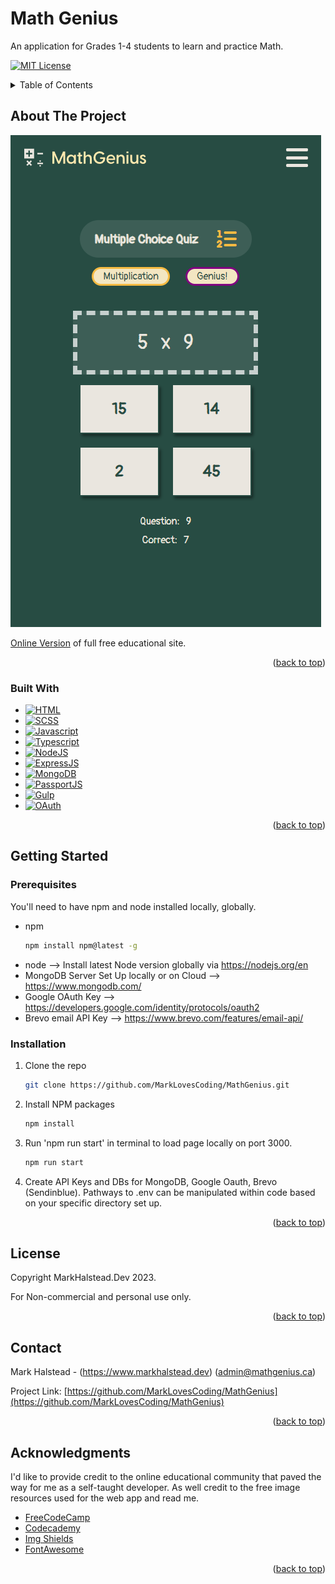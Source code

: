 # Math Genius

An application for Grades 1-4 students to learn and practice Math.

<a name="readme-top"></a>
[![MIT License][license-shield]][license-url]

<!-- TABLE OF CONTENTS -->
<details>
  <summary>Table of Contents</summary>
  <ol>
    <li>
      <a href="#about-the-project">About The Project</a>
      <ul>
        <li><a href="#built-with">Built With</a></li>
      </ul>
    </li>
    <li>
      <a href="#getting-started">Getting Started</a>
      <ul>
        <li><a href="#prerequisites">Prerequisites</a></li>
        <li><a href="#installation">Installation</a></li>
      </ul>
    </li>
    <li><a href="#license">License</a></li>
    <li><a href="#contact">Contact</a></li>
    <li><a href="#acknowledgments">Acknowledgments</a></li>
  </ol>
</details>

<!-- ABOUT THE PROJECT -->

## About The Project

![Math Genius][product-screenshot]

[Online Version] of full free educational site.

<p align="right">(<a href="#readme-top">back to top</a>)</p>

### Built With

- [![HTML][html-shield]][html-url]
- [![SCSS][scss-shield]][SCSS-url]
- [![Javascript][javascript-shield]][javascript-url]
- [![Typescript][typescript-shield]][typescript-url]
- [![NodeJS][Node-shield]][javascript-url]
- [![ExpressJS][Express-shield]][Express-url]
- [![MongoDB][MongoDB-shield]][MongoDB-url]
- [![PassportJS][PassportJS-shield]][Passport-url]
- [![Gulp][Gulp-shield]][Gulp-url]
- [![OAuth][OAuth-shield]][OAuth-url]

<p align="right">(<a href="#readme-top">back to top</a>)</p>

<!-- GETTING STARTED -->

## Getting Started

### Prerequisites

You'll need to have npm and node installed locally, globally.

- npm
  ```sh
  npm install npm@latest -g
  ```
- node --> Install latest Node version globally via https://nodejs.org/en
- MongoDB Server Set Up locally or on Cloud --> https://www.mongodb.com/
- Google OAuth Key --> https://developers.google.com/identity/protocols/oauth2
- Brevo email API Key --> https://www.brevo.com/features/email-api/

### Installation

1. Clone the repo
   ```sh
   git clone https://github.com/MarkLovesCoding/MathGenius.git
   ```
2. Install NPM packages
   ```sh
   npm install
   ```
3. Run 'npm run start' in terminal to load page locally on port 3000.
   ```sh
   npm run start
   ```
4. Create API Keys and DBs for MongoDB, Google Oauth, Brevo (Sendinblue). Pathways to .env can be manipulated within code based on your specific directory set up.

<p align="right">(<a href="#readme-top">back to top</a>)</p>

<!-- LICENSE -->

## License

Copyright MarkHalstead.Dev 2023.

For Non-commercial and personal use only.

<p align="right">(<a href="#readme-top">back to top</a>)</p>

<!-- CONTACT -->

## Contact

Mark Halstead - (https://www.markhalstead.dev) (admin@mathgenius.ca)

Project Link: [https://github.com/MarkLovesCoding/MathGenius](https://github.com/MarkLovesCoding/MathGenius)

<p align="right">(<a href="#readme-top">back to top</a>)</p>

<!-- ACKNOWLEDGMENTS -->

## Acknowledgments

I'd like to provide credit to the online educational community that paved the way for me as a self-taught developer. As well credit to the free image resources used for the web app and read me.

- [FreeCodeCamp](https://www.freecodecamp.org)
- [Codecademy](https://www.codecademy.com/)
- [Img Shields](https://shields.io)
- [FontAwesome](https://FontAwesome.com/)

<p align="right">(<a href="#readme-top">back to top</a>)</p>

<!-- MARKDOWN LINKS & IMAGES -->

[license-shield]: https://img.shields.io/github/license/MarkLovesCoding/mathgenius.svg?style=for-the-badge
[license-url]: https://github.com/MarkLovesCoding/MathGenius/blob/master/LICENSE.txt
[product-screenshot]: public/assets/Mathgenius.png
[Online Version]: https://www.mathgenius.ca
[html-shield]: https://img.shields.io/badge/html5-%23E34F26.svg?style=for-the-badge&logo=html5&logoColor=white
[html-url]: https://html.com/
[scss-shield]: https://img.shields.io/badge/SCSS-FF2D50?style=for-the-badge&logo=sass&logoColor=white
[scss-url]: https://sass-lang.com/documentation/syntax/
[javascript-shield]: https://img.shields.io/badge/JavaScript-323330?style=for-the-badge&logo=javascript&logoColor=F7DF1E
[javascript-url]: https://javascript.com
[typescript-shield]: https://img.shields.io/badge/TypeScript-007ACC?style=for-the-badge&logo=typescript&logoColor=white
[typescript-url]: https://typescriptlang.org
[PassportJS-shield]: https://img.shields.io/badge/passport.js-563D7C?style=for-the-badge&logo=passport&logoColor=white
[Passport-url]: https://passportjs.com
[Node-shield]: https://img.shields.io/badge/node.js-6DA55F?style=for-the-badge&logo=node.js&logoColor=white
[Node-url]: https://nodejs.org/
[Express-shield]: https://img.shields.io/badge/express.js-%23404d59.svg?style=for-the-badge&logo=express&logoColor=%2361DAFB
[Express-url]: https://expressjs.com/
[MongoDB-shield]: https://img.shields.io/badge/MongoDB-%234ea94b.svg?style=for-the-badge&logo=mongodb&logoColor=white
[MongoDB-url]: https://mongodb.com/
[OAuth-shield]: https://img.shields.io/badge/OAuth2.0-4285F4?style=for-the-badge&logo=oauth&logoColor=white
[OAuth-url]: https://developers.google.com/identity/protocols/oauth2
[Gulp-shield]: https://img.shields.io/badge/GULP-%23CF4647.svg?style=for-the-badge&logo=gulp&logoColor=white
[Gulp-url]: https://gulpjs.com/
